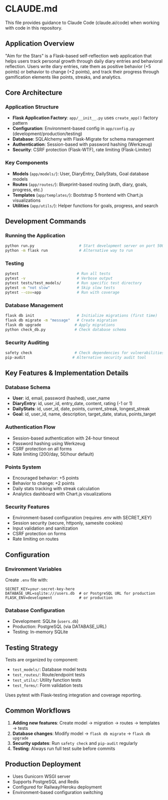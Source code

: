 # CLAUDE.md

This file provides guidance to Claude Code (claude.ai/code) when working with code in this repository.

## Application Overview

"Aim for the Stars" is a Flask-based self-reflection web application that helps users track personal growth through daily diary entries and behavioral reflection. Users write diary entries, rate them as positive behavior (+5 points) or behavior to change (+2 points), and track their progress through gamification elements like points, streaks, and analytics.

## Core Architecture

### Application Structure
- **Flask Application Factory**: `app/__init__.py` uses `create_app()` factory pattern
- **Configuration**: Environment-based config in `app/config.py` (development/production/testing)
- **Database**: SQLAlchemy with Flask-Migrate for schema management
- **Authentication**: Session-based with password hashing (Werkzeug)
- **Security**: CSRF protection (Flask-WTF), rate limiting (Flask-Limiter)

### Key Components
- **Models** (`app/models/`): User, DiaryEntry, DailyStats, Goal database models
- **Routes** (`app/routes/`): Blueprint-based routing (auth, diary, goals, progress, etc.)
- **Templates** (`app/templates/`): Bootstrap 5 frontend with Chart.js visualizations
- **Utilities** (`app/utils/`): Helper functions for goals, progress, and search

## Development Commands

### Running the Application
```bash
python run.py                    # Start development server on port 5000
python -m flask run              # Alternative way to run
```

### Testing
```bash
pytest                          # Run all tests
pytest -v                       # Verbose output
pytest tests/test_models/       # Run specific test directory
pytest -m "not slow"            # Skip slow tests
pytest --cov=app                # Run with coverage
```

### Database Management
```bash
flask db init                   # Initialize migrations (first time)
flask db migrate -m "message"   # Create migration
flask db upgrade               # Apply migrations
python check_db.py             # Check database schema
```

### Security Auditing
```bash
safety check                   # Check dependencies for vulnerabilities
pip-audit                     # Alternative security audit tool
```

## Key Features & Implementation Details

### Database Schema
- **User**: id, email, password (hashed), user_name
- **DiaryEntry**: id, user_id, entry_date, content, rating (-1 or 1)
- **DailyStats**: id, user_id, date, points, current_streak, longest_streak
- **Goal**: id, user_id, name, description, target_date, status, points_target

### Authentication Flow
- Session-based authentication with 24-hour timeout
- Password hashing using Werkzeug
- CSRF protection on all forms
- Rate limiting (200/day, 50/hour default)

### Points System
- Encouraged behavior: +5 points
- Behavior to change: +2 points
- Daily stats tracking with streak calculation
- Analytics dashboard with Chart.js visualizations

### Security Features
- Environment-based configuration (requires .env with SECRET_KEY)
- Session security (secure, httponly, samesite cookies)
- Input validation and sanitization
- CSRF protection on forms
- Rate limiting on routes

## Configuration

### Environment Variables
Create `.env` file with:
```
SECRET_KEY=your-secret-key-here
DATABASE_URL=sqlite:///users.db  # or PostgreSQL URL for production
FLASK_ENV=development            # or production
```

### Database Configuration
- Development: SQLite (`users.db`)
- Production: PostgreSQL (via DATABASE_URL)
- Testing: In-memory SQLite

## Testing Strategy

Tests are organized by component:
- `test_models/`: Database model tests
- `test_routes/`: Route/endpoint tests
- `test_utils/`: Utility function tests
- `test_forms/`: Form validation tests

Uses pytest with Flask-testing integration and coverage reporting.

## Common Workflows

1. **Adding new features**: Create model → migration → routes → templates → tests
2. **Database changes**: Modify model → `flask db migrate` → `flask db upgrade`
3. **Security updates**: Run `safety check` and `pip-audit` regularly
4. **Testing**: Always run full test suite before commits

## Production Deployment

- Uses Gunicorn WSGI server
- Supports PostgreSQL and Redis
- Configured for Railway/Heroku deployment
- Environment-based configuration switching